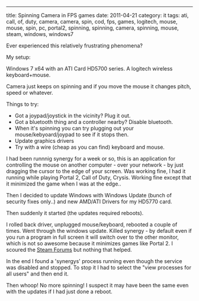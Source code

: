 ---
title: Spinning Camera in FPS games
date: 2011-04-21
category: it
tags: ati, call, of, duty, camera, camera, spin, cod, fps, games, logitech, mouse, mouse, spin, pc, portal2, spinning, spinning, camera, spinning, mouse, steam, windows, windows7

Ever experienced this relatively frustrating phenomena?

My setup:

Windows 7 x64 with an ATI Card HD5700 series. A logitech wireless keyboard+mouse.

Camera just keeps on spinning and if you move the mouse it changes pitch, speed or whatever.

Things to try:

- Got a joypad/joystick in the vicinity? Plug it out.
- Got a bluetooth thing and a controller nearby? Disable bluetooth.
- When it's spinning you can try plugging out your mouse/kebyoard/joypad to see if it stops then.
- Update graphics drivers
- Try with a wire (cheap as you can find) keyboard and mouse.

I had been runnnig synergy for a week or so, this is an application for controlling the mouse on another computer - over your network - by just dragging the cursor to the edge of your screen. Was working fine, I had it running while playing Portal 2, Call of Duty, Crysis. Working fine except that it minimized the game when I was at the edge..

Then I decided to update Windows with Windows Update (bunch of security fixes only..) and new AMD/ATI Drivers for my HD5770 card.

Then suddenly it started (the updates required reboots).

I rolled back driver, unplugged mouse/keyboard, rebooted a couple of times. Went through the windows update. Killed synergy - by default even if you run a program in full screen it will switch over to the other monitor, which is not so awesome because it minimizes games like Portal 2. I scoured the [Steam Forums](http://forums.steampowered.com/ "steam forums") but nothing that helped.

In the end I found a 'synergys' process running even though the service was disabled and stopped. To stop it I had to select the "view processes for all users" and then end it.

Then whoop! No more spinning! I suspect it may have been the same even with the updates if I had just done a reboot.
